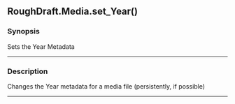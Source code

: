 RoughDraft.Media.set_Year()
---------------------------

### Synopsis
Sets the Year Metadata

---

### Description

Changes the Year metadata for a media file (persistently, if possible)

---
